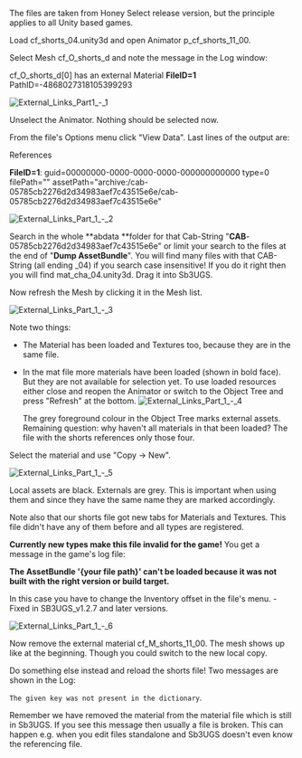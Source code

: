 The files are taken from Honey Select release version, but the principle applies to all Unity based games.


Load cf_shorts_04.unity3d and open Animator p_cf_shorts_11_00.

Select Mesh cf_O_shorts_d and note the message in the Log window:

cf_O_shorts_d[0] has an external Material **FileID=1** PathID=-4868027318105399293

![External_Links_Part1_-_1](https://user-images.githubusercontent.com/104311725/167845444-9e71caa1-43bd-43df-bb3a-2de67ab8d07a.png)

Unselect the Animator. Nothing should be selected now.

From the file's Options menu click "View Data". Last lines of the output are:

References

**FileID=1**: guid=00000000-0000-0000-0000-000000000000 type=0 filePath="" assetPath="archive:/cab-05785cb2276d2d34983aef7c43515e6e/cab-05785cb2276d2d34983aef7c43515e6e"

![External_Links_Part_1_-_2](https://user-images.githubusercontent.com/104311725/167845586-ef8f2dec-8d2a-4d97-b37f-7b6411b82cd2.png)

Search in the whole **abdata **folder for that Cab-String "**CAB**-05785cb2276d2d34983aef7c43515e6e" or limit your search to the files at the end of "**Dump AssetBundle**".
You will find many files with that CAB-String (all ending _04) if you search case insensitive!
If you do it right then you will find mat_cha_04.unity3d. Drag it into Sb3UGS.


Now refresh the Mesh by clicking it in the Mesh list.

![External_Links_Part_1_-_3](https://user-images.githubusercontent.com/104311725/167846105-834967ca-a295-4a1d-b65f-04a839e91e84.png)

Note two things:

* The Material has been loaded and Textures too, because they are in the same file.
* In the mat file more materials have been loaded (shown in bold face). But they are not available for selection yet. To use loaded resources either close and reopen the Animator or switch to the Object Tree and press "Refresh" at the bottom.
    ![External_Links_Part_1_-_4](https://user-images.githubusercontent.com/104311725/167846368-05b12898-7ad8-4a52-8d27-7bda134afd2a.png)

     The grey foreground colour in the Object Tree marks external assets. Remaining question: why haven't all materials in that been loaded? The file with the shorts references only those four.

Select the material and use "Copy -> New".

![External_Links_Part_1_-_5](https://user-images.githubusercontent.com/104311725/167846682-8ddf0d99-fbe6-4aee-a829-659b3adcc8de.png)

Local assets are black. Externals are grey. This is important when using them and since they have the same name they are marked accordingly.

Note also that our shorts file got new tabs for Materials and Textures. This file didn't have any of them before and all types are registered.

**Currently new types make this file invalid for the game!** You get a message in the game's log file:

**The AssetBundle '{your file path}' can't be loaded because it was not built with the right version or build target.**

In this case you have to change the Inventory offset in the file's menu. - Fixed in SB3UGS_v1.2.7 and later versions.

![External_Links_Part_1_-_6](https://user-images.githubusercontent.com/104311725/167846898-57122b35-cf84-49d8-b75a-8470b201a4ae.png)

Now remove the external material cf_M_shorts_11_00. The mesh shows up like at the beginning. Though you could switch to the new local copy.

Do something else instead and reload the shorts file! Two messages are shown in the Log: 

`The given key was not present in the dictionary`.

Remember we have removed the material from the material file which is still in Sb3UGS. If you see this message then usually a file is broken. This can happen e.g. when you edit files standalone and Sb3UGS doesn't even know the referencing file.